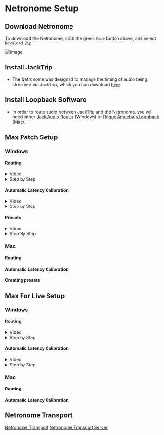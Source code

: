 # Netronome Setup

## Download Netronome

To download the Netronome, click the green `Code` button above, and select `Download Zip`

![image](https://github.com/user-attachments/assets/621fa647-7cb9-4f7d-aa59-a9969c5b5bc2)

## Install JackTrip

- The Netronome was designed to manage the timing of audio being streamed via JackTrip, which you can download [here](https://www.jacktrip.com/download).

## Install Loopback Software

- In order to route audio between JackTrip and the Netronome, you will need either [Jack Audio Router](https://jackaudio.org/downloads/) (Windows) or [Rogue Amoeba's Loopback](https://rogueamoeba.com/loopback/) (Mac).

## Max Patch Setup
  
### Windows

#### Routing

<details>
  <summary>Video</summary><br>
    <video width = 320, height = 240, src="https://github.com/user-attachments/assets/2c135716-f1d0-4ee7-ba79-496d57339531" controls></video>
</details>

<details>
<summary>Step by Step</summary><br>

1. Open JACK Audio Router and click the `Start` button

![image](https://github.com/user-attachments/assets/acf8b0ac-fdca-47e7-9a8c-361733125753)

2. Click the `Graph` button to display audio devices

![image](https://github.com/user-attachments/assets/5e17489c-36fd-42d0-b1b6-f3518ca82311)

3. Open JackTrip, and click the `Settings` button

![image](https://github.com/user-attachments/assets/8ca3561e-190a-4250-8777-98938795e5c7)

4. In the Settings window, Click the `Advanced` tab

![image](https://github.com/user-attachments/assets/48c490e3-b758-46b9-be24-20249b3dc4c7)

5. From the `Audio Backend` menu in JackTrip, select "JACK" (JackTrip should then be visible in the JACK Audio Router Graph)

![image](https://github.com/user-attachments/assets/4fa67678-7d5b-446b-9096-155721e12adf)

6. In JackTrip, click the `Save` button

![image](https://github.com/user-attachments/assets/86c95493-1132-4940-9a39-9984f5a5b2c1)

7. Join a JackTrip studio from the "Your Studios" menu

![image](https://github.com/user-attachments/assets/f7f0cfce-66ee-48eb-8262-a2bcbdcebdcd)

8. Click `Connect to Session`

![image](https://github.com/user-attachments/assets/7492950d-f56e-497c-9ce2-efc6f9d81ccb)

9. Once you have connected to the studio in JackTrip, disconnect all connections to JackTrip In the JACK Audio Router Graph by clicking the JackTrip box, and pressing `Ctrl + D`

![image](https://github.com/user-attachments/assets/ea18086d-1f20-42d2-bba7-4883b0d9a5e5)

10. In JACK Audio Router, connect desired system inputs to outputs by click-dragging to and from the input and output nodes (In the example, a microphone connected to the first input of a Focusrite Scarlett 8i6 is connected to the interface's 1st and 2nd outputs).

![image](https://github.com/user-attachments/assets/6fe6e988-1c77-46be-b781-9d629f8c7f9a)

11. Within the `Netronome-main` folder downloaded from the "Download Netronome" step above, open the `MaxPatch` folder, and open `Netronome.maxpat`

![image](https://github.com/user-attachments/assets/31cc631d-3e07-461f-b94a-bde0acda310f)

12. From the `Audio Driver` menu, select JACK Audio Router

![image](https://github.com/user-attachments/assets/f72435dd-9139-42a6-8103-e0d7f349b0f1)

13. Click the button next to the `Audio Driver` so that it says "Audio On" (Max should then be visible in the JACK Audio Router Graph)

![image](https://github.com/user-attachments/assets/f717bf1f-3fb9-4f51-9926-ff07ec5bdce7)

14. In JACK Audio Router, connect desired system inputs to Max inputs.

![image](https://github.com/user-attachments/assets/c37d09b0-5386-42d7-8fad-97aeb188ffdc)

15. In Max, configure the `Local Input #` menus to match the connections set in step 14.

![image](https://github.com/user-attachments/assets/802a88fb-f9be-4e89-9bac-6f7678df101f)

16. In JACK Audio Router, connect Max Outputs to JackTrip inputs.

![image](https://github.com/user-attachments/assets/2246cc9b-f52e-4c64-96e7-dc1fd23ed095)

17. In Max, configure the `To Jacktrip-#` menus to match the connections set in the step 16.

![image](https://github.com/user-attachments/assets/e733da7e-93f1-476b-8249-6c80c64deb26)

18. In JACK Audio Router, connect the JackTrip outputs to empty Max inputs.

![image](https://github.com/user-attachments/assets/dfc6f583-e707-4bbe-8ab8-c390f971b390)

19. In Max, configure the `From JackTrip-#` menus to match the connections set in step 18.

![image](https://github.com/user-attachments/assets/38b15980-1e98-41e8-839a-d2861fdc7031)

20. In JACK Audio Router, connect Max Outputs to system outputs.

![image](https://github.com/user-attachments/assets/c333e40d-b0b9-4bff-ad54-ebd045ae585e)

21. In Max, configure the `Local Output #` menus to match the connections set in step 20.

![image](https://github.com/user-attachments/assets/816ae977-d721-40d2-8d1a-9b575b62f147)

22. In the `QUANTIZATION` portion of the Max Patch, set desired BPM and beat length values.

![image](https://github.com/user-attachments/assets/35b4c368-0fd7-4434-8c6b-02f3c68edaf8)

23. In the `LATENCY` portion of the Max Patch, set the `Latency` number box to match the value displayed in JackTrip
  - 23a. The `-` and `+` buttons to the left and right of the number box will adjust the value by millisecond increments.
  - 23b. The `METRONOME` section below `LATENCY COMPENSATION` can be used to check your timing against the `QUANTIZATION` settings.
  - 23c. Additional help with latency calibration can be found in the `Automatic Latency Calibration` section below.

![image](https://github.com/user-attachments/assets/0837ceac-3b86-462a-87ad-0c7c545c4d78)

24. PLAY!!!
</details>

#### Automatic Latency Calibration

<details>
  <summary>Video</summary><br>
  <video width = 320, height = 240, src="https://github.com/user-attachments/assets/5351da70-3164-4051-a3ca-239097040ef8" controls></video>
</details>

<details>
  <summary>Step by Step</summary><br>
  
1. In the `LATENCY COMPENSATION` portion of the Max Patch, set the `To-JackTrip` menu to match one of the `To JackTrip-#` menus in the `TO JACKTRIP` portion of the patch.

  ![image](https://github.com/user-attachments/assets/ef94fcd1-7193-45d2-a1d5-c05271aaaf29)

2. Set the `From-JackTrip` menu to match one of the `From JackTrip-#` menus.

![image](https://github.com/user-attachments/assets/e70c1e31-9efa-470c-a39d-3a0ae8ad1478)

3. Set the `Local Output (Direct)` menu to match one of the `Local Output #` menus.

![image](https://github.com/user-attachments/assets/b910c82e-1f6f-492e-b2ec-cb55902ca925)

4. Set the `Local Output (Adjusted)` menu to match one of the `Local Output #` menus.

![image](https://github.com/user-attachments/assets/d74acc44-d393-4232-97e2-427c609ab93b)

5. Click the `Send Latency Calibration Signal` button.
- NOTE: In order for the signal to be measured correctly, all other members of your current JackTrip session must mute whatever audio they are sending to JackTrip. In the Max Patch, this can be done by clicking the `Mute JackTrip i/o` button.

![image](https://github.com/user-attachments/assets/f00958a7-fd00-41c1-991b-281841cf011d)

6. To apply the `Difference` value to your current latency setting, click the `Apply to Latency Value` button.

![image](https://github.com/user-attachments/assets/d7897158-1dcb-4221-b83d-935ef274185d)

</details>
</details>

#### Presets

<details>
  <summary>Video</summary><br>
    <video width = 320, height = 240, src="https://github.com/user-attachments/assets/13d96c98-2607-40ad-8da9-dc070f4525ee" controls></video>
</details>

<details>
  <summary>Step By Step</summary><br>
  
1. To save the current routing configuration of the Max Patch as a preset, click the `Create` button in the `PRESETS` portion of the patch.
  
  ![image](https://github.com/user-attachments/assets/8be2a842-3987-4f38-96db-409aeb1fe984)

2. In the pop-up window that appears, type in the name you'd like the preset to have (without spaces) and click the `save` button, or press `Enter` on your keyboard.

![image](https://github.com/user-attachments/assets/20cc3c5c-02a8-4073-8556-9a547911fb52)

3. The current routing configuration can then be restored at any time by selecting the preset name from the menu.

![image](https://github.com/user-attachments/assets/963dd210-ea48-4ab9-ad7a-aa4a886fa82f)

- NOTE: If you create, overwrite, or delete a preset, you will need to save the MaxPatch in order for the changes to persist after the patch is closed

</details>

### Mac

#### Routing

#### Automatic Latency Calibration

#### Creating presets

## Max For Live Setup

### Windows

#### Routing

<details>
<summary>Video</summary><br>
      <video width = 320, height = 240, src="https://github.com/user-attachments/assets/50d1c839-cd16-4983-8d07-364f41589593" controls></video>
</details>

<details>
<summary>Step by Step</summary><br>

1. Open JACK Audio Router and click the `Start` button

![image](https://github.com/user-attachments/assets/acf8b0ac-fdca-47e7-9a8c-361733125753)

2. Click the `Graph` button to display audio devices

![image](https://github.com/user-attachments/assets/5e17489c-36fd-42d0-b1b6-f3518ca82311)

3. Open JackTrip, and click the `Settings` button

![image](https://github.com/user-attachments/assets/8ca3561e-190a-4250-8777-98938795e5c7)

4. In the Settings window, Click the `Advanced` tab

![image](https://github.com/user-attachments/assets/48c490e3-b758-46b9-be24-20249b3dc4c7)

5. From the `Audio Backend` menu in JackTrip, select "JACK" (JackTrip should then be visible in the JACK Audio Router Graph)

![image](https://github.com/user-attachments/assets/4fa67678-7d5b-446b-9096-155721e12adf)

6. In JackTrip, click the `Save` button

![image](https://github.com/user-attachments/assets/86c95493-1132-4940-9a39-9984f5a5b2c1)

7. Join a JackTrip studio from the "Your Studios" menu

![image](https://github.com/user-attachments/assets/f7f0cfce-66ee-48eb-8262-a2bcbdcebdcd)

8. Click `Connect to Session`

![image](https://github.com/user-attachments/assets/7492950d-f56e-497c-9ce2-efc6f9d81ccb)

9. Once you have connected to the studio in JackTrip, disconnect all connections to JackTrip In the JACK Audio Router Graph by clicking the JackTrip box, and pressing `Ctrl + D`

![image](https://github.com/user-attachments/assets/ea18086d-1f20-42d2-bba7-4883b0d9a5e5)

10. In the `Audio` tab of Ableton's `Preferences` window, set the Audio Device to "JackRouter" (Ableton should now appear in the JACK Audio Router Graph)

![image](https://github.com/user-attachments/assets/df1a2849-e47f-4d86-9b9d-6a52af91f453)

11. In the JACK Audio Router Graph, connect desired Ableton outputs to system outputs by click-dragging to and from the input and output nodes (In the example, a microphone connected to the first input of a Focusrite Scarlett 8i6 is connected to the interface's 1st and 2nd outputs).

![image](https://github.com/user-attachments/assets/de33e96a-573a-4ebf-a9df-d12f8817b20b)

12. Within the `Netronome-main` folder downloaded from the "Download Netronome" step above, open the `M4L` folder. In Ableton, create an Audio Track, and add the `M4L_Netronome_FromJackTrip.amxd` device to it.

![image](https://github.com/user-attachments/assets/d04cfa5d-6bcb-4db5-86ec-ffecd36023f7)

13. In the JACK Audio Router Graph, connect the JackTrip outputs to Ableton inputs 3 and 4.

![image](https://github.com/user-attachments/assets/33d86b3d-74e6-4327-893e-3359b2a3d7a6)

14. In Ableton, set the `Audio From` menus of the track with the `M4L_Netronome_FromJackTrip` device on it to `Ext. In` and `3/4`, and set the `Monitor` option to `In`

![image](https://github.com/user-attachments/assets/0d0e1344-538b-4c6c-ba19-49d39a79d234)

15. In Ableton, create a new Return track and add the `M4L_Netronome_ToJackTrip.amxd` device to it.

![image](https://github.com/user-attachments/assets/8351816e-f2e8-4b9f-b621-2e246b1b8e92)

16. 14. In Ableton, set the `Audio to` menus of the track with the `M4L_Netronome_ToJackTrip` device on it to `Ext. Out` and `3/4`.

![image](https://github.com/user-attachments/assets/c3c4b1b6-f3a3-4494-8490-90a785b3f0bd)

17. In the JACK Audio Router Graph, connect Ableton outputs 3 and 4 to JackTrip inputs 1 and 2.

![image](https://github.com/user-attachments/assets/c56d2c8b-6505-4bd9-82ba-185b36efad59)

18. Now, any audio sent to the return track containing the `M4L_Netronome_ToJackTrip.amxd` device will be sent to JackTrip.

![image](https://github.com/user-attachments/assets/90254e5f-2bdb-4e9a-8902-dde3ebe6f6fe)

19. In the `Latency` number box of the `M4L_Netronome_ToJackTrip` device, set the value to match the value displayed in JackTrip.
  - 19a. The `-` and `+` buttons to the left and right of the number box will adjust the value by millisecond increments.
  - 19b. Additional help with latency calibration can be found in the `Automatic Latency Calibration` section below.

![image](https://github.com/user-attachments/assets/62ee9ccd-127d-4ca8-938f-c6fd6227c871)

</details>

#### Automatic Latency Calibration

<details>
<summary>Video</summary><br>
  <video width = 320, height = 240, src="https://github.com/user-attachments/assets/95d85ae7-9e05-4a8d-8c2e-a7ac0e7116ae" controls></video>
</details>

<details>
<summary>Step by Step</summary><br>

1. After setting up the routing described above, click the `Send Latency Calibration Signal` button in the `M4L_Netronome_ToJackTrip` device.
- NOTE: In order for the signal to be measured correctly, all other members of your current JackTrip session must mute whatever audio they are sending to JackTrip. In the Max Patch, this can be done by clicking the `Mute JackTrip i/o` button.

![image](https://github.com/user-attachments/assets/4b002996-2e3b-4d2b-833b-a1918ebe9919)

2. To apply the `Difference` value to your current latency setting, click the `Apply to Latency Value` button.

![image](https://github.com/user-attachments/assets/22ba5391-b466-437e-b53d-e60340866cf1)

</details>

### Mac

#### Routing

#### Automatic Latency Calibration

## Netronome Transport

[Netronome Transport](https://pparocza.github.io/Netronome/)
[Netronome Transport Server](https://real-pear-meadow.glitch.me/)
